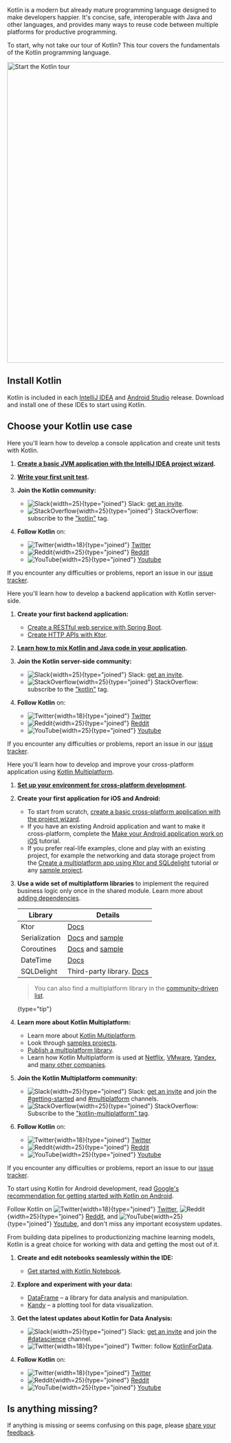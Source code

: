 [//]: # (title: Get started with Kotlin)

Kotlin is a modern but already mature programming language designed to make developers happier.
It's concise, safe, interoperable with Java and other languages, and provides many ways to reuse code between multiple platforms for productive programming.

To start, why not take our tour of Kotlin? This tour covers the fundamentals of the Kotlin programming language.

<a href="kotlin-tour-welcome.md"><img src="start-kotlin-tour.svg" width="700" alt="Start the Kotlin tour"/></a>

## Install Kotlin

Kotlin is included in each [IntelliJ IDEA](https://www.jetbrains.com/idea/download/) and [Android Studio](https://developer.android.com/studio) release.
Download and install one of these IDEs to start using Kotlin.

## Choose your Kotlin use case
 
<tabs>

<tab id="console" title="Console">

Here you'll learn how to develop a console application and create unit tests with Kotlin.

1. **[Create a basic JVM application with the IntelliJ IDEA project wizard](jvm-get-started.md).**

2. **[Write your first unit test](jvm-test-using-junit.md).**

3. **Join the Kotlin community:**

   * ![Slack](slack.svg){width=25}{type="joined"} Slack: [get an invite](https://surveys.jetbrains.com/s3/kotlin-slack-sign-up).
   * ![StackOverflow](stackoverflow.svg){width=25}{type="joined"} StackOverflow: subscribe to the ["kotlin"](https://stackoverflow.com/questions/tagged/kotlin) tag.

4. **Follow Kotlin** on:

   * ![Twitter](twitter.svg){width=18}{type="joined"} [Twitter](https://twitter.com/kotlin)
   * ![Reddit](reddit.svg){width=25}{type="joined"} [Reddit](https://www.reddit.com/r/Kotlin/)
   * ![YouTube](youtube.svg){width=25}{type="joined"} [Youtube](https://www.youtube.com/channel/UCP7uiEZIqci43m22KDl0sNw)

If you encounter any difficulties or problems, report an issue in our [issue tracker](https://youtrack.jetbrains.com/issues/KT).

</tab>

<tab id="backend" title="Backend">

Here you'll learn how to develop a backend application with Kotlin server-side.

1. **Create your first backend application:**

     * [Create a RESTful web service with Spring Boot](jvm-get-started-spring-boot.md).
     * [Create HTTP APIs with Ktor](https://ktor.io/docs/creating-http-apis.html).

2. **[Learn how to mix Kotlin and Java code in your application](mixing-java-kotlin-intellij.md).**

3. **Join the Kotlin server-side community:**

   * ![Slack](slack.svg){width=25}{type="joined"} Slack: [get an invite](https://surveys.jetbrains.com/s3/kotlin-slack-sign-up).
   * ![StackOverflow](stackoverflow.svg){width=25}{type="joined"} StackOverflow: subscribe to the ["kotlin"](https://stackoverflow.com/questions/tagged/kotlin) tag.

4. **Follow Kotlin** on:

   * ![Twitter](twitter.svg){width=18}{type="joined"} [Twitter](https://twitter.com/kotlin)
   * ![Reddit](reddit.svg){width=25}{type="joined"} [Reddit](https://www.reddit.com/r/Kotlin/)
   * ![YouTube](youtube.svg){width=25}{type="joined"} [Youtube](https://www.youtube.com/channel/UCP7uiEZIqci43m22KDl0sNw)

If you encounter any difficulties or problems, report an issue in our [issue tracker](https://youtrack.jetbrains.com/issues/KT).

</tab>

<tab id="cross-platform-mobile" title="Cross-platform">

Here you'll learn how to develop and improve your cross-platform application using [Kotlin Multiplatform](https://kotlinlang.org/lp/multiplatform/).

1. **[Set up your environment for cross-platform development](https://www.jetbrains.com/help/kotlin-multiplatform-dev/multiplatform-setup.html).**

2. **Create your first application for iOS and Android:**

   * To start from scratch, [create a basic cross-platform application with the project wizard](https://www.jetbrains.com/help/kotlin-multiplatform-dev/multiplatform-create-first-app.html).
   * If you have an existing Android application and want to make it cross-platform, complete the [Make your Android application work on iOS](https://www.jetbrains.com/help/kotlin-multiplatform-dev/multiplatform-integrate-in-existing-app.html) tutorial.
   * If you prefer real-life examples, clone and play with an existing project, for example the networking and data storage project from the [Create a multiplatform app using Ktor and SQLdelight](https://www.jetbrains.com/help/kotlin-multiplatform-dev/multiplatform-ktor-sqldelight.html) tutorial or any [sample project](https://www.jetbrains.com/help/kotlin-multiplatform-dev/multiplatform-samples.html).

3. **Use a wide set of multiplatform libraries** to implement the required business logic only once in the shared module. Learn more about [adding dependencies](multiplatform-add-dependencies.md).

   | Library       | Details                                                                                                                                                            |
   |---------------|--------------------------------------------------------------------------------------------------------------------------------------------------------------------| 
   | Ktor          | [Docs](https://ktor.io/docs/client.html)                                                                                                                           | 
   | Serialization | [Docs](serialization.md) and [sample](https://www.jetbrains.com/help/kotlin-multiplatform-dev/multiplatform-ktor-sqldelight.html#create-an-application-data-model) |
   | Coroutines    | [Docs](coroutines-guide.md) and [sample](coroutines-and-channels.md)                                                                                               |
   | DateTime      | [Docs](https://github.com/Kotlin/kotlinx-datetime#readme)                                                                                                          |
   | SQLDelight    | Third-party library. [Docs](https://cashapp.github.io/sqldelight/)                                                                                                 |

   > You can also find a multiplatform library in the [community-driven list](https://libs.kmp.icerock.dev/).
   >
   {type="tip"}

4. **Learn more about Kotlin Multiplatform:**
   * Learn more about [Kotlin Multiplatform](multiplatform-intro.md).
   * Look through [samples projects](https://www.jetbrains.com/help/kotlin-multiplatform-dev/multiplatform-samples.html).
   * [Publish a multiplatform library](multiplatform-publish-lib.md).
   * Learn how Kotlin Multiplatform is used at [Netflix](https://netflixtechblog.com/netflix-android-and-ios-studio-apps-kotlin-multiplatform-d6d4d8d25d23), [VMware](https://kotlinlang.org/lp/multiplatform/case-studies/vmware/), [Yandex](https://kotlinlang.org/lp/multiplatform/case-studies/yandex/), and [many other companies](https://kotlinlang.org/lp/multiplatform/case-studies/).

5. **Join the Kotlin Multiplatform community:**

   * ![Slack](slack.svg){width=25}{type="joined"} Slack: [get an invite](https://surveys.jetbrains.com/s3/kotlin-slack-sign-up) and join the [#getting-started](https://kotlinlang.slack.com/archives/C0B8MA7FA) and [#multiplatform](https://kotlinlang.slack.com/archives/C3PQML5NU) channels.
   * ![StackOverflow](stackoverflow.svg){width=25}{type="joined"} StackOverflow: Subscribe to the ["kotlin-multiplatform" tag](https://stackoverflow.com/questions/tagged/kotlin-multiplatform).

6. **Follow Kotlin** on:

   * ![Twitter](twitter.svg){width=18}{type="joined"} [Twitter](https://twitter.com/kotlin)
   * ![Reddit](reddit.svg){width=25}{type="joined"} [Reddit](https://www.reddit.com/r/Kotlin/)
   * ![YouTube](youtube.svg){width=25}{type="joined"} [Youtube](https://www.youtube.com/channel/UCP7uiEZIqci43m22KDl0sNw)

If you encounter any difficulties or problems, report an issue to our [issue tracker](https://youtrack.jetbrains.com/issues/KT).

</tab>

<tab id="android" title="Android">

To start using Kotlin for Android development, read [Google's recommendation for getting started with Kotlin on Android](https://developer.android.com/kotlin/get-started).

Follow Kotlin on ![Twitter](twitter.svg){width=18}{type="joined"} [Twitter](https://twitter.com/kotlin), ![Reddit](reddit.svg){width=25}{type="joined"} [Reddit](https://www.reddit.com/r/Kotlin/), and ![YouTube](youtube.svg){width=25}{type="joined"} [Youtube](https://www.youtube.com/channel/UCP7uiEZIqci43m22KDl0sNw), and don't miss any important ecosystem updates.

</tab>

<tab id="data-analysis" title="Data analysis">

From building data pipelines to productionizing machine learning models, Kotlin is a great choice for working with data and getting the most out of it.

1. **Create and edit notebooks seamlessly within the IDE:**

   * [Get started with Kotlin Notebook](get-started-with-kotlin-notebooks.md).

2. **Explore and experiment with your data:**

   * [DataFrame](https://kotlin.github.io/dataframe/overview.html) – a library for data analysis and manipulation.
   * [Kandy](https://kotlin.github.io/kandy/welcome.html) – a plotting tool for data visualization.

3. **Get the latest updates about Kotlin for Data Analysis:**

   * ![Slack](slack.svg){width=25}{type="joined"} Slack: [get an invite](https://surveys.jetbrains.com/s3/kotlin-slack-sign-up) and join the [#datascience](https://kotlinlang.slack.com/archives/C4W52CFEZ) channel.
   * ![Twitter](twitter.svg){width=18}{type="joined"} Twitter: follow [KotlinForData](http://twitter.com/KotlinForData).

4. **Follow Kotlin** on:
   * ![Twitter](twitter.svg){width=18}{type="joined"} [Twitter](https://twitter.com/kotlin)
   * ![Reddit](reddit.svg){width=25}{type="joined"} [Reddit](https://www.reddit.com/r/Kotlin/)
   * ![YouTube](youtube.svg){width=25}{type="joined"} [Youtube](https://www.youtube.com/channel/UCP7uiEZIqci43m22KDl0sNw)

</tab>

</tabs>

## Is anything missing?

If anything is missing or seems confusing on this page, please [share your feedback](https://surveys.hotjar.com/d82e82b0-00d9-44a7-b793-0611bf6189df).
